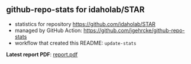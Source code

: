 ## github-repo-stats for idaholab/STAR

- statistics for repository https://github.com/idaholab/STAR
- managed by GitHub Action: https://github.com/jgehrcke/github-repo-stats
- workflow that created this README: `update-stats`

**Latest report PDF**: [report.pdf](https://github.com/idaholab/repository-statistics/raw/main/idaholab/STAR/latest-report/report.pdf)

